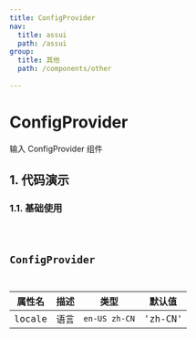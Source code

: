```yaml
---
title: ConfigProvider
nav:
  title: assui
  path: /assui
group:
  title: 其他
  path: /components/other
  
---
```


# ConfigProvider

输入 ConfigProvider 组件

## 1. 代码演示

### 1.1. 基础使用

<code hideActions='["CSB", "EXTERNAL"]' src="./demo/index.tsx" />


## ConfigProvider
| 属性名  |  描述  | 类型        | 默认值 |
| ------ |  ---- | ---------- | ------- |
| locale |  语言  | `en-US zh-CN`  | 'zh-CN'    |



